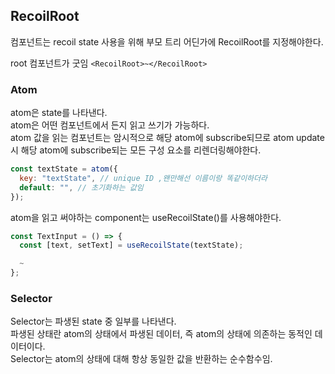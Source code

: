 ## RecoilRoot

컴포넌트는 recoil state 사용을 위해 부모 트리 어딘가에 RecoilRoot를 지정해야한다.

root 컴포넌트가 굿임
`<RecoilRoot>~</RecoilRoot>`

### Atom

atom은 state를 나타낸다. \
atom은 어떤 컴포넌트에서 든지 읽고 쓰기가 가능하다. \
atom 값을 읽는 컴포넌트는 암시적으로 해당 atom에 subscribe되므로 atom update시 해당 atom에 subscribe되는 모든 구성 요소를 리렌더링해야한다.

```javascript
const textState = atom({
  key: "textState", // unique ID ,왠만해선 이름이랑 똑같이하더라
  default: "", // 초기화하는 값임
});
```

atom을 읽고 써야하는 component는 useRecoilState()를 사용해야한다.

```javascript
const TextInput = () => {
  const [text, setText] = useRecoilState(textState);

  ~
};
```

### Selector

Selector는 파생된 state 중 일부를 나타낸다. \
파생된 상태란 atom의 상태에서 파생된 데이터, 즉 atom의 상태에 의존하는 동적인 데이터이다. \
Selector는 atom의 상태에 대해 항상 동일한 값을 반환하는 순수함수임.
